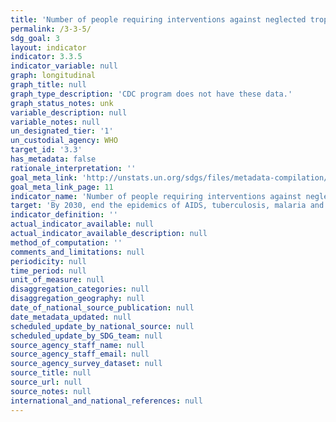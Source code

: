 ```yaml
---
title: 'Number of people requiring interventions against neglected tropical diseases'
permalink: /3-3-5/
sdg_goal: 3
layout: indicator
indicator: 3.3.5
indicator_variable: null
graph: longitudinal
graph_title: null
graph_type_description: 'CDC program does not have these data.'
graph_status_notes: unk
variable_description: null
variable_notes: null
un_designated_tier: '1'
un_custodial_agency: WHO
target_id: '3.3'
has_metadata: false
rationale_interpretation: ''
goal_meta_link: 'http://unstats.un.org/sdgs/files/metadata-compilation/Metadata-Goal-3.pdf'
goal_meta_link_page: 11
indicator_name: 'Number of people requiring interventions against neglected tropical diseases'
target: 'By 2030, end the epidemics of AIDS, tuberculosis, malaria and neglected tropical diseases and combat hepatitis, water-borne diseases and other communicable diseases.'
indicator_definition: ''
actual_indicator_available: null
actual_indicator_available_description: null
method_of_computation: ''
comments_and_limitations: null
periodicity: null
time_period: null
unit_of_measure: null
disaggregation_categories: null
disaggregation_geography: null
date_of_national_source_publication: null
date_metadata_updated: null
scheduled_update_by_national_source: null
scheduled_update_by_SDG_team: null
source_agency_staff_name: null
source_agency_staff_email: null
source_agency_survey_dataset: null
source_title: null
source_url: null
source_notes: null
international_and_national_references: null
---
```

